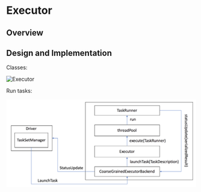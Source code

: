 # Executor

## Overview


## Design and Implementation
Classes:

![Executor](executor.png)

Run tasks:

![run tasks](run-task.png)

